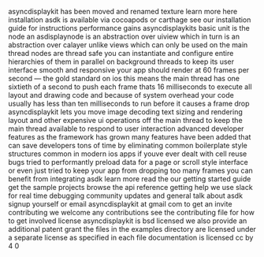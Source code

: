 asyncdisplaykit has been moved and renamed texture learn more here installation asdk is available via cocoapods or carthage see our installation guide for instructions performance gains asyncdisplaykits basic unit is the node an asdisplaynode is an abstraction over uiview which in turn is an abstraction over calayer unlike views which can only be used on the main thread nodes are thread safe you can instantiate and configure entire hierarchies of them in parallel on background threads to keep its user interface smooth and responsive your app should render at 60 frames per second — the gold standard on ios this means the main thread has one sixtieth of a second to push each frame thats 16 milliseconds to execute all layout and drawing code and because of system overhead your code usually has less than ten milliseconds to run before it causes a frame drop asyncdisplaykit lets you move image decoding text sizing and rendering layout and other expensive ui operations off the main thread to keep the main thread available to respond to user interaction advanced developer features as the framework has grown many features have been added that can save developers tons of time by eliminating common boilerplate style structures common in modern ios apps if youve ever dealt with cell reuse bugs tried to performantly preload data for a page or scroll style interface or even just tried to keep your app from dropping too many frames you can benefit from integrating asdk learn more read the our getting started guide get the sample projects browse the api reference getting help we use slack for real time debugging community updates and general talk about asdk signup yourself or email asyncdisplaykit at gmail com to get an invite contributing we welcome any contributions see the contributing file for how to get involved license asyncdisplaykit is bsd licensed we also provide an additional patent grant the files in the examples directory are licensed under a separate license as specified in each file documentation is licensed cc by 4 0